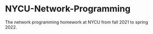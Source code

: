 # NYCU-Network-Programming

The network programming homework at NYCU from fall 2021 to spring 2022.
